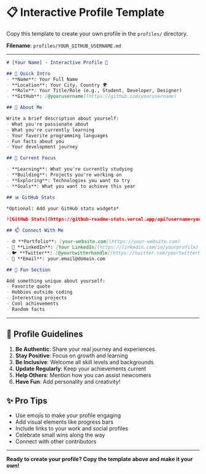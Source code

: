 # 📋 Interactive Profile Template

Copy this template to create your own profile in the `profiles/` directory.

**Filename**: `profiles/YOUR_GITHUB_USERNAME.md`

---

```markdown
# [Your Name] - Interactive Profile 🚀

## 👋 Quick Intro
- **Name**: Your Full Name
- **Location**: Your City, Country 🌍
- **Role**: Your Title/Role (e.g., Student, Developer, Designer)
- **GitHub**: [@yourusername](https://github.com/yourusername)

## 🌟 About Me

Write a brief description about yourself:
- What you're passionate about
- What you're currently learning
- Your favorite programming languages
- Fun facts about you
- Your development journey

## 🎯 Current Focus

- **Learning**: What you're currently studying
- **Building**: Projects you're working on  
- **Exploring**: Technologies you want to try
- **Goals**: What you want to achieve this year

## 📊 GitHub Stats

*Optional: Add your GitHub stats widgets*

![GitHub Stats](https://github-readme-stats.vercel.app/api?username=yourusername&show_icons=true&theme=radical)

## 📫 Connect With Me

- 🌐 **Portfolio**: [your-website.com](https://your-website.com)
- 💼 **LinkedIn**: [Your LinkedIn](https://linkedin.com/in/yourprofile)
- 🐦 **Twitter**: [@yourtwitterhandle](https://twitter.com/yourtwitterhandle)
- 📧 **Email**: your.email@domain.com

## 🎉 Fun Section

Add something unique about yourself:
- Favorite quote
- Hobbies outside coding
- Interesting projects
- Cool achievements
- Random facts

```

---

## 📝 Profile Guidelines

1. **Be Authentic**: Share your real journey and experiences
2. **Stay Positive**: Focus on growth and learning
3. **Be Inclusive**: Welcome all skill levels and backgrounds
4. **Update Regularly**: Keep your achievements current
5. **Help Others**: Mention how you can assist newcomers
6. **Have Fun**: Add personality and creativity!

## ✨ Pro Tips

- Use emojis to make your profile engaging 
- Add visual elements like progress bars
- Include links to your work and social profiles
- Celebrate small wins along the way
- Connect with other contributors

---

**Ready to create your profile? Copy the template above and make it your own!**